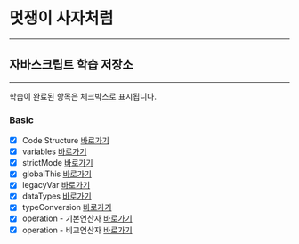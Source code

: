 # 멋쟁이 사자처럼

---

## 자바스크립트 학습 저장소

---

학습이 완료된 항목은 체크박스로 표시됩니다.

### Basic

- [x] Code Structure [바로가기](https://github.com/Bambiru/core_javascript/blob/01.core/client/chapter/core/01.codeStructure.js)
- [x] variables [바로가기](https://github.com/Bambiru/core_javascript/blob/01.core/client/chapter/core/02.variables.js)
- [x] strictMode [바로가기](https://github.com/Bambiru/core_javascript/blob/01.core/client/chapter/core/03.strictMode.js)
- [x] globalThis [바로가기](https://github.com/Bambiru/core_javascript/blob/01.core/client/chapter/core/04.globalThis.js)
- [x] legacyVar [바로가기](https://github.com/Bambiru/core_javascript/blob/01.core/client/chapter/core/05.legacyVar.js)
- [x] dataTypes [바로가기](https://github.com/Bambiru/core_javascript/blob/01.core/client/chapter/core/06.dataTypes.js)
- [x] typeConversion [바로가기](https://github.com/Bambiru/core_javascript/blob/01.core/client/chapter/core/07.typeConversion.js)
- [x] operation - 기본연산자 [바로가기](https://github.com/Bambiru/core_javascript/blob/01.core/client/chapter/core/08-1.operation.js)
- [x] operation - 비교연산자 [바로가기](https://github.com/Bambiru/core_javascript/blob/01.core/client/chapter/core/08-2.operation.js)
